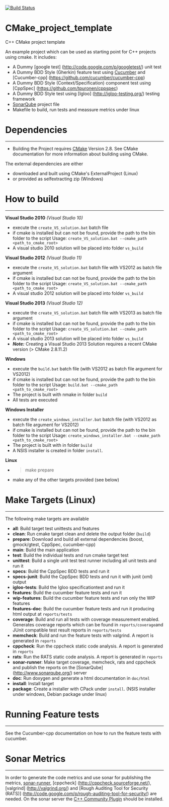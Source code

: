 [![Build Status](https://travis-ci.org/meshell/CMake_project_template.png)](https://travis-ci.org/meshell/CMake_project_template)

CMake_project_template
======================

C++ CMake project template

An example project which can be used as starting point for C++ projects using cmake. It includes:
* A Dummy [google test] (http://code.google.com/p/googletest/) unit test
* A Dummy BDD Style (Gherkin) feature test using [Cucumber](http://cukes.info/) and [Cucumber-cpp] (https://github.com/cucumber/cucumber-cpp)
* A Dummy BDD Style (Context/Specification) component test using [CppSpec] (https://github.com/tpuronen/cppspec)
* A Dummy BDD Style test using [Igloo] (http://igloo-testing.org/) testing framework
* [SonarQube](http://www.sonarqube.org/) project file
* Makefile to build, run tests and meassure metrics under linux


# Dependencies
---------------
* Building the Project requires [CMake](http://www.cmake.org/) Version 2.8. See CMake documentation for more information about building using CMake.

The external dependencies are either
* downloaded and built using CMake's ExternalProject (Linux)
* or provided as selfextracting zip (Windows)

# How to build
--------------
__Visual Studio 2010__ _(Visual Studio 10)_
* execute the `create_VS_solution.bat` batch file
* if cmake is installed but can not be found, provide the path to the bin folder to the script
  Usage: `create_VS_solution.bat --cmake_path <path_to_cmake_root>`
* A visual studio 2010 solution will be placed into folder `vs_build`

__Visual Studio 2012__ _(Visual Studio 11)_
* execute the `create_VS_solution.bat` batch file with VS2012 as batch file argument
* if cmake is installed but can not be found, provide the path to the bin folder to the script
  Usage: `create_VS_solution.bat --cmake_path <path_to_cmake_root>`
* A visual studio 2012 solution will be placed into folder `vs_build`

__Visual Studio 2013__ _(Visual Studio 12)_
* execute the `create_VS_solution.bat` batch file with VS2013 as batch file argument
* if cmake is installed but can not be found, provide the path to the bin folder to the script
  Usage: `create_VS_solution.bat --cmake_path <path_to_cmake_root>`
* A visual studio 2013 solution will be placed into folder `vs_build`
* ___Note:___ Creating a Visual Studio 2013 Solution requires a recent CMake version (> CMake 2.8.11.2)

__Windows__
* execute the `build.bat` batch file (with VS2012 as batch file argument for VS2012)
* if cmake is installed but can not be found, provide the path to the bin folder to the script
  Usage: `build.bat --cmake_path <path_to_cmake_root>`
* The project is built with nmake in folder `build`
* All tests are executed 

__Windows Installer__
* execute the `create_windows_installer.bat` batch file (with VS2012 as batch file argument for VS2012)
* if cmake is installed but can not be found, provide the path to the bin folder to the script
  Usage: `create_windows_installer.bat --cmake_path <path_to_cmake_root>`
* The project is built with in folder `build`
* A NSIS installer is created in folder `install`.

__Linux__
* > make prepare
* make any of the other targets provided (see below)

# Make Targets (Linux)
-----------------------
The following make targets are available
* __all__: Build target test unittests and features
* __clean__: Run cmake target clean and delete the output folder (`build`)
* __prepare__: Download and build all external dependencies (boost, gmock/gtest, CppSpec, cucumber-cpp)
* __main__: Build the main application
* __test__: Build the individual tests and run cmake target test
* __unittest__: Build a single unit test test runner including all unit tests and run it 
* __specs__: Build the CppSpec BDD tests and run it
* __specs-junit__: Build the CppSpec BDD tests and run it with junit (xml) output
* __igloo-tests__: Build the Igloo specificationtest and run it
* __features__: Build the cucumber feature tests and run it
* __wip-features__: Build the cucumber feature tests and run only the WIP features
* __features-doc__: Build the cucumber feature tests and run it producing html output at `reports/tests`
* __coverage__: Build and run all tests with coverage measurement enabled. Generates coverage reports which can be found in `reports/coverage`and JUnit compatible test result reports in `reports/tests`
* __memcheck__: Build and run the feature tests with valgrind. A report is generated in `reports`
* __cppcheck__: Run the cppcheck static code analysis. A report is generated in `reports`
* __rats__: Run the RATS static code analysis. A report is generated in `reports`
* __sonar-runner__: Make target coverage, memcheck, rats and cppcheck and publish the reports on the [SonarQube] (http://www.sonarqube.org/) server
* __doc__: Run doxygen and generate a html documentation in `doc/html`
* __install__: Install target
* __package__: Create a installer with CPack under `install`. (NSIS installer under windows, Debian package under linux)

# Running Feature tests
------------------------
See the Cucumber-cpp documentation on how to run the feature tests with cucumber.

# Sonar Metrics
----------------
In order to generate the code metrics and use sonar for publishing the metrics, [sonar-runner](http://docs.codehaus.org/display/SONAR/Installing+and+Configuring+Sonar+Runner), [cppcheck] (http://cppcheck.sourceforge.net/), [valgrind] (http://valgrind.org/) and [Rough Auditing Tool for Security (RATS)] (http://code.google.com/p/rough-auditing-tool-for-security/) are needed. 
On the sonar server the [C++ Community Plugin](http://docs.codehaus.org/pages/viewpage.action?pageId=185073817) should be installed.
